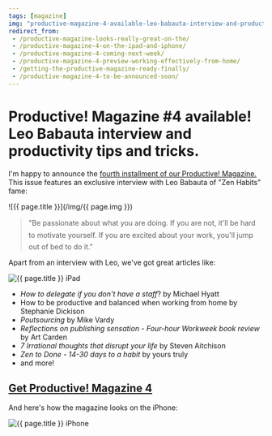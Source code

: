 ```yaml
---
tags: [magazine]
img: "productive-magazine-4-available-leo-babauta-interview-and-productivity-tips-and-tricks.jpg"
redirect_from:
 - /productive-magazine-looks-really-great-on-the/
 - /productive-magazine-4-on-the-ipad-and-iphone/
 - /productive-magazine-4-coming-next-week/
 - /productive-magazine-4-preview-working-effectively-from-home/
 - /getting-the-productive-magazine-ready-finally/
 - /productive-magazine-4-to-be-announced-soon/
---
```


# Productive! Magazine #4 available! Leo Babauta interview and productivity tips and tricks.


I'm happy to announce the [fourth installment of our Productive! Magazine.][p] This issue features an exclusive interview with Leo Babauta of "Zen Habits" fame: 

<!--More-->

![{{ page.title }}](/img/{{ page.img }})


> "Be passionate about what you are doing. If you are not, it'll be hard to motivate yourself. If you are excited about your work, you'll jump out of bed to do it."

Apart from an interview with Leo, we've got great articles like: 

![{{ page.title }} iPad](productive-magazine-4-available-leo-babauta-interview-and-productivity-tips-and-tricks-toc.jpg)


  * _How to delegate if you don't have a staff_? by Michael Hyatt
  * How to be productive and balanced when working from home by Stephanie Dickison
  * _Poutsourcing_ by Mike Vardy
  * _Reflections on publishing sensation - Four-hour Workweek book review_ by Art Carden
  * _7 Irrational thoughts that disrupt your life_ by Steven Aitchison
  * _Zen to Done - 14-30 days to a habit_ by yours truly
  * and more!
  
## [Get Productive! Magazine 4][p]

And here's how the magazine looks on the iPhone:

![{{ page.title }} iPhone](productive-magazine-4-available-leo-babauta-interview-and-productivity-tips-and-tricks-iphone.jpg)

[p]: http://productivemag.com/4
[n]: https://michael.gratis/nozbe